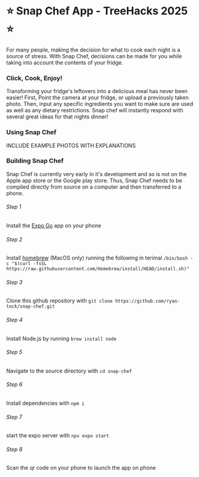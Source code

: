 # ⭐ Snap Chef App - TreeHacks 2025 ⭐
For many people, making the decision for what to cook each night is a source of stress. With Snap Chef, decisions can be made for you while taking into account the contents of your fridge.
### Click, Cook, Enjoy!
Transforming your fridge's leftovers into a delicious meal has never been easier! First, Point the camera at your fridge, or upload a previously taken photo. Then, input any specific ingredients you want to make sure are used as well as any dietary restrictions. Snap chef will instantly respond with several great ideas for that nights dinner!
### Using Snap Chef
INCLUDE EXAMPLE PHOTOS WITH EXPLANATIONS
### Building Snap Chef
Snap Chef is currently very early in it's development and so is not on the Apple app store or the Google play store. Thus, Snap Chef needs to be compiled directly from source on a computer and then transferred to a phone.
###### Step 1
Install the [Expo Go](https://expo.dev/go) app on your phone
###### Step 2
Install [homebrew](https://brew.sh/) (MacOS only) running the following in terimal
`/bin/bash -c "$(curl -fsSL https://raw.githubusercontent.com/Homebrew/install/HEAD/install.sh)"`
###### Step 3
Clone this github repository with
`git clone https://github.com/ryan-tock/snap-chef.git`
###### Step 4
Install Node.js by running
`brew install node`
###### Step 5
Navigate to the source directory with
`cd snap-chef`
###### Step 6
Install dependencies with
`npm i`
###### Step 7
start the expo server with
`npx expo start`
###### Step 8
Scan the qr code on your phone to launch the app on phone